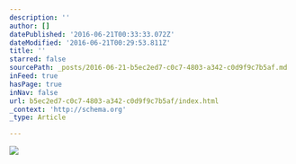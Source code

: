 ```yaml
---
description: ''
author: []
datePublished: '2016-06-21T00:33:33.072Z'
dateModified: '2016-06-21T00:29:53.811Z'
title: ''
starred: false
sourcePath: _posts/2016-06-21-b5ec2ed7-c0c7-4803-a342-c0d9f9c7b5af.md
inFeed: true
hasPage: true
inNav: false
url: b5ec2ed7-c0c7-4803-a342-c0d9f9c7b5af/index.html
_context: 'http://schema.org'
_type: Article

---
```

![](https://the-grid-user-content.s3-us-west-2.amazonaws.com/81acedb8-fc99-4e9c-9709-132b631f43f3.jpg)